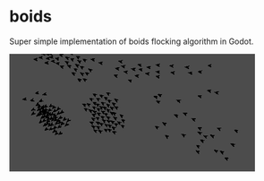 # boids

Super simple implementation of boids flocking algorithm in Godot.

![Screenshot](screenshot.png)
